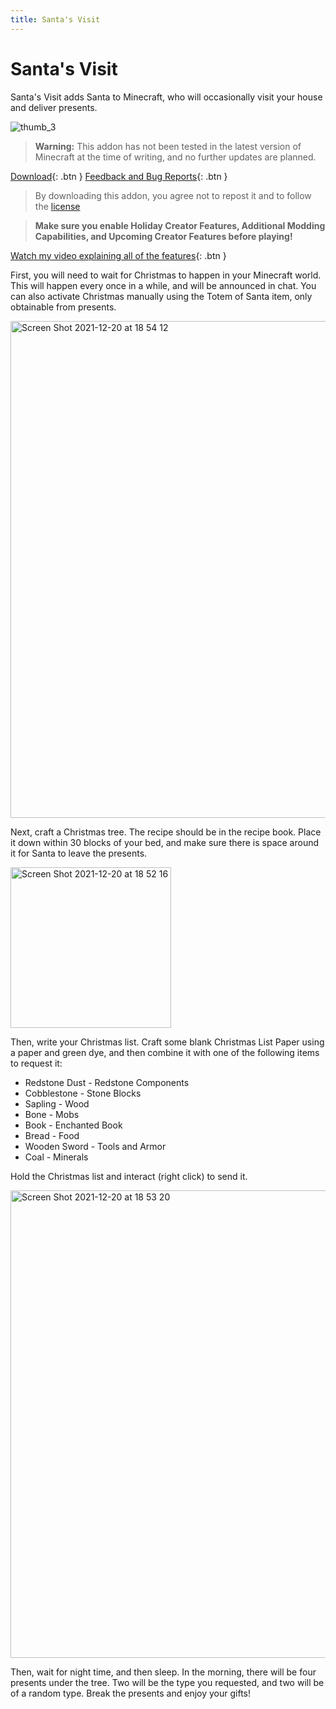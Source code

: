 ```yaml
---
title: Santa's Visit
---
```

# Santa's Visit
Santa's Visit adds Santa to Minecraft, who will occasionally visit your house and deliver presents.

![thumb_3](https://user-images.githubusercontent.com/31634240/146848160-b0189ab9-2dd4-4309-9ee6-b9ebac5207f0.png)

> **Warning:** This addon has not been tested in the latest version of Minecraft at the time of writing, and no further updates are planned.

[Download](/santasvisit.mcaddon){: .btn } [Feedback and Bug Reports](https://docs.google.com/forms/d/e/1FAIpQLSeKr_PbqUBF1kBB8lWgr_bC1CY1TPUCAHrPu0u4AxsGWloGvQ/viewform){: .btn }

> By downloading this addon, you agree not to repost it and to follow the [license](/licensing.html)

> **Make sure you enable Holiday Creator Features, Additional Modding Capabilities, and Upcoming Creator Features before playing!**

[Watch my video explaining all of the features](https://www.youtube.com/watch?v=aAmLcJ6GqUs){: .btn }

First, you will need to wait for Christmas to happen in your Minecraft world. This will happen every once in a while, and will be announced in chat. You can also activate Christmas manually using the Totem of Santa item, only obtainable from presents.

<img width="795" alt="Screen Shot 2021-12-20 at 18 54 12" src="https://user-images.githubusercontent.com/31634240/146848446-05841a20-eb6b-46f6-8d87-f0e7c5fe7674.png">

Next, craft a Christmas tree. The recipe should be in the recipe book. Place it down within 30 blocks of your bed, and make sure there is space around it for Santa to leave the presents.

<img width="257" alt="Screen Shot 2021-12-20 at 18 52 16" src="https://user-images.githubusercontent.com/31634240/146848464-9ddbe988-f1f9-49e0-9105-b015474a0fa9.png">

Then, write your Christmas list. Craft some blank Christmas List Paper using a paper and green dye, and then combine it with one of the following items to request it:

- Redstone Dust - Redstone Components
- Cobblestone - Stone Blocks
- Sapling - Wood
- Bone - Mobs
- Book - Enchanted Book
- Bread - Food
- Wooden Sword - Tools and Armor
- Coal - Minerals

Hold the Christmas list and interact (right click) to send it.

<img width="748" alt="Screen Shot 2021-12-20 at 18 53 20" src="https://user-images.githubusercontent.com/31634240/146848484-6b6e231d-23d1-48ea-8e91-d60818cc8d63.png">

Then, wait for night time, and then sleep. In the morning, there will be four presents under the tree. Two will be the type you requested, and two will be of a random type. Break the presents and enjoy your gifts!

